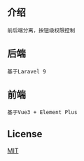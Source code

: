 
## 介绍
    前后端分离，按钮级权限控制

## 后端
    基于Laravel 9

## 前端
    基于Vue3 + Element Plus

## License

[MIT](https://github.com/jinwei94/today-admin/blob/master/LICENSE)
